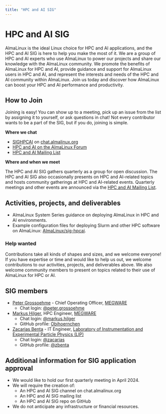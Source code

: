 ```yaml
---
title: "HPC and AI SIG"
---
```

# HPC and AI SIG

AlmaLinux is the ideal Linux choice for HPC and AI applications, and the HPC and AI SIG is here to help you make the most of it. We are a group of HPC and AI experts who use AlmaLinux to power our projects and share our knowledge with the AlmaLinux community. We promote the benefits of AlmaLinux for HPC and AI, provide guidance and support for AlmaLinux users in HPC and AI, and represent the interests and needs of the HPC and AI community within AlmaLinux. Join us today and discover how AlmaLinux can boost your HPC and AI performance and productivity.

## How to Join

Joining is easy! You can show up to a meeting, pick up an issue from the list by assigning it to yourself, or ask questions in chat! Not every contributor wants to be a part of the SIG, but if you do, joining is simple. 

**Where we chat**

* [SIGHPCAI](https://chat.almalinux.org/almalinux/channels/sighpc--ai) on [chat.almalinux.org](https://chat.almalinux.org)
* [HPC and AI on the AlmaLinux Forum](https://forums.almalinux.org/c/sigs/hpc/31)
* [HPC and AI Mailing List](https://lists.almalinux.org/mailman3/lists/hpc-ai-sig.lists.almalinux.org/)

**Where and when we meet**

The HPC and AI SIG gathers quarterly as a group for open discussion. The HPC and AI SIG also occasionally presents on HPC and AI-related topics and hosts community gatherings at HPC and AI-related events. Quarterly meetings and other events are announced via the [HPC and AI Mailing List](https://lists.almalinux.org/mailman3/lists/hpc-ai-sig.lists.almalinux.org/).

## Activities, projects, and deliverables

* AlmaLinux System Series guidance on deploying AlmaLinux in HPC and AI environments.
* Example configuration files for deploying Slurm and other HPC software on AlmaLinux: [AlmaLinux/sig-hpcai](https://github.com/AlmaLinux/sig-HPCAI).

### Help wanted

Contributions take all kinds of shapes and sizes, and we welcome everyone! If you have expertise or time and would like to help us out, we welcome contributions to our activities, projects, and deliverables above. We also welcome community members to present on topics related to their use of AlmaLinux for HPC or AI.

## SIG members

* [Peter Grossoehme](mailto:peter.grossoehme@megware.com) - Chief Operating Officer, [MEGWARE](http://www.megware.com)
  * Chat login: [@peter.grossoehme](https://chat.almalinux.org/almalinux/messages/@peter.grossoehme)
* [Markus Hilger](mailto:markus.hilger@megware.com), HPC Engineer, [MEGWARE](http://www.megware.com)
  * Chat login: [@markus.hilger](https://chat.almalinux.org/almalinux/messages/@markus.hilger)
  * GitHub profile: [Obihoernchen](https://github.com/Obihoernchen)
* [Zacarias Benta](mailto:zacarias@lip.pt) - IT Engineer, [Laboratory of Instrumentation and Experimental Particle Physics (LIP)](https://ciencias.ulisboa.pt/en/lip)
  * Chat login: [@zacarias](https://chat.almalinux.org/almalinux/messages/@zacarias)
  * GitHub profile: [@zbenta](https://github.com/zbenta)

## Additional information for SIG application approval

* We would like to hold our first quarterly meeting in April 2024.
* We will require the creation of:
    * An HPC and AI SIG channel on chat.almalinux.org
    * An HPC and AI SIG mailing list
    * An HPC and AI SIG repo on GitHub
* We do not anticipate any infrastructure or financial resources.
